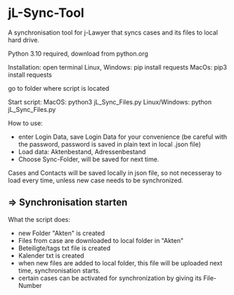 # jL-Sync-Tool
A synchronisation tool for j-Lawyer that syncs cases and its files to local hard drive.

Python 3.10 required, download from python.org

Installation:
open terminal
Linux, Windows: pip install requests
MacOs: pip3 install requests

go to folder where script is located

Start script:
MacOS: python3 jL_Sync_Files.py
Linux/Windows: python jL_Sync_Files.py

How to use: 
- enter Login Data, save Login Data for your convenience
(be careful with the password, password is saved in plain text in local .json file)
- Load data: Aktenbestand, Adressenbestand
- Choose Sync-Folder, will be saved for next time.

Cases and Contacts  will be saved locally in json file, so not necesseray to load every time, unless new case 
needs to be synchronized. 

=> Synchronisation starten
-----------------------------

What the script does:
- new Folder "Akten" is created
- Files from case are downloaded to local folder in "Akten"
- Beteiligte/tags txt file is created
- Kalender txt is created   
- when new files are added to local folder, this file will be uploaded next time, synchronisation starts.
- certain cases can be activated for synchronization by giving its File-Number
